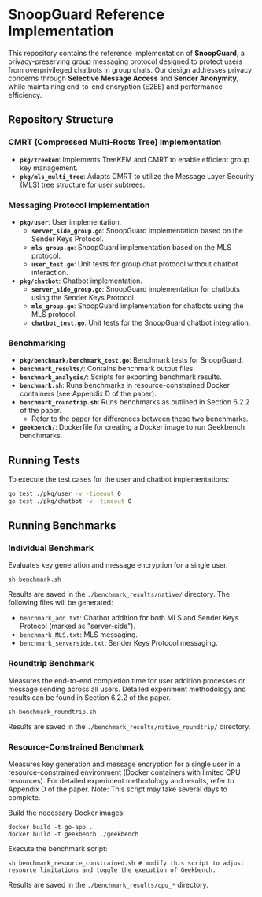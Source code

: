 # SnoopGuard Reference Implementation

This repository contains the reference implementation of **SnoopGuard**, a privacy-preserving group messaging protocol designed to protect users from overprivileged chatbots in group chats. Our design addresses privacy concerns through **Selective Message Access** and **Sender Anonymity**, while maintaining end-to-end encryption (E2EE) and performance efficiency.

## Repository Structure

### CMRT (Compressed Multi-Roots Tree) Implementation
- **`pkg/treekem`**: Implements TreeKEM and CMRT to enable efficient group key management.
- **`pkg/mls_multi_tree`**: Adapts CMRT to utilize the Message Layer Security (MLS) tree structure for user subtrees.

### Messaging Protocol Implementation
- **`pkg/user`**: User implementation.
  - **`server_side_group.go`**: SnoopGuard implementation based on the Sender Keys Protocol.
  - **`mls_group.go`**: SnoopGuard implementation based on the MLS protocol.
  - **`user_test.go`**: Unit tests for group chat protocol without chatbot interaction.
- **`pkg/chatbot`**: Chatbot implementation.
  - **`server_side_group.go`**: SnoopGuard implementation for chatbots using the Sender Keys Protocol.
  - **`mls_group.go`**: SnoopGuard implementation for chatbots using the MLS protocol.
  - **`chatbot_test.go`**: Unit tests for the SnoopGuard chatbot integration.

### Benchmarking
- **`pkg/benchmark/benchmark_test.go`**: Benchmark tests for SnoopGuard.
- **`benchmark_results/`**: Contains benchmark output files.
- **`benchmark_analysis/`**: Scripts for exporting benchmark results.
- **`benchmark.sh`**: Runs benchmarks in resource-constrained Docker containers (see Appendix D of the paper).
- **`benchmark_roundtrip.sh`**: Runs benchmarks as outlined in Section 6.2.2 of the paper.
  - Refer to the paper for differences between these two benchmarks.
- **`geekbench/`**: Dockerfile for creating a Docker image to run Geekbench benchmarks.

## Running Tests
To execute the test cases for the user and chatbot implementations:
```bash
go test ./pkg/user -v -timeout 0
go test ./pkg/chatbot -v -timeout 0
```

## Running Benchmarks

### Individual Benchmark
Evaluates key generation and message encryption for a single user.

```
sh benchmark.sh
```

Results are saved in the `./benchmark_results/native/` directory. The following files will be generated:
- `benchmark_add.txt`: Chatbot addition for both MLS and Sender Keys Protocol (marked as "server-side").
- `benchmark_MLS.txt`: MLS messaging.
- `benchmark_serverside.txt`: Sender Keys Protocol messaging.

### Roundtrip Benchmark
Measures the end-to-end completion time for user addition processes or message sending across all users. Detailed experiment methodology and results can be found in Section 6.2.2 of the paper.

```
sh benchmark_roundtrip.sh
```

Results are saved in the `./benchmark_results/native_roundtrip/` directory.

### Resource-Constrained Benchmark
Measures key generation and message encryption for a single user in a resource-constrained environment (Docker containers with limited CPU resources). For detailed experiment methodology and results, refer to Appendix D of the paper. Note: This script may take several days to complete.

Build the necessary Docker images:
```
docker build -t go-app .
docker build -t geekbench ./geekbench
```

Execute the benchmark script:
```
sh benchmark_resource_constrained.sh # modify this script to adjust resource limitations and toggle the execution of Geekbench.
```

Results are saved in the `./benchmark_results/cpu_*` directory.